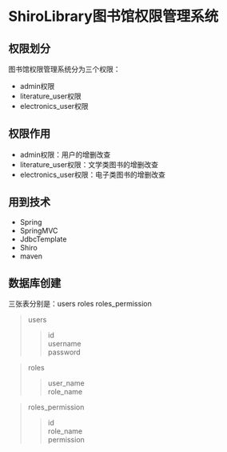 # ShiroLibrary图书馆权限管理系统
## 权限划分
图书馆权限管理系统分为三个权限：<br/>
* admin权限<br/>
* literature_user权限<br/>
* electronics_user权限<br/>
## 权限作用
* admin权限：用户的增删改查<br/>
* literature_user权限：文学类图书的增删改查<br/>
* electronics_user权限：电子类图书的增删改查<br/>
## 用到技术
* Spring
* SpringMVC
* JdbcTemplate
* Shiro
* maven
## 数据库创建
三张表分别是：users  roles  roles_permission<br/>
> users<br/>
>> id<br/>
>> username<br/>
>> password<br/>

> roles<br/>
>> user_name<br/>
>> role_name<br/>

> roles_permission<br/>
>> id<br/>
>> role_name<br/>
>> permission<br/>
